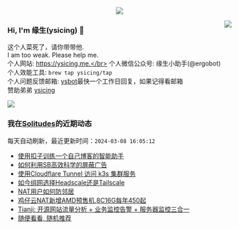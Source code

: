 <p align="center">
    <img align="center" src="https://github-profile-trophy.vercel.app/?username=ysicing&title=Star,Follower,Commit,Issue" style="max-width:100%;">
</p>

<img align="right" src="https://github-readme-stats.vercel.app/api?username=ysicing&show_icons=true&icon_color=805AD5&text_color=718096&bg_color=ffffff&hide_title=true" />


### Hi, I'm 缘生(ysicing) 👋

<!--
**ysicing/ysicing** is a ✨ _special_ ✨ repository because its `README.md` (this file) appears on your GitHub profile.

Here are some ideas to get you started:

- 🔭 I’m currently working on ...
- 🌱 I’m currently learning ...
- 👯 I’m looking to collaborate on ...
- 🤔 I’m looking for help with ...
- 💬 Ask me about ...
- 📫 How to reach me: ...
- 😄 Pronouns: ...
- ⚡ Fun fact: ...
- 🌈 I'm currently working on ... 😎
- 🐳 I’m currently learning go\k8s source code. 😅
- 🤔 I'm thinking about how to make more more money 😁.
- 💬 Ask me about `lao biao`
- 📫 How to reach me: mail [i@ysicing.me](mailto:i@ysicing.me) or blog [ysicing.me](https://ysicing.me) 
- sponsor: [ysicing](https://afdian.net/@ysicing)

-->

这个人菜死了，请你带带他.</br>
I am too weak. Please help me.</br>
个人网站: https://ysicing.me.</br>
个人微信公众号: 缘生小助手(@ergobot)</br>
个人效能工具: `brew tap ysicing/tap`</br>
个人问题反馈邮箱:  [ysbot](mailto:ysbot@12306.work)最快一个工作日回复，如果记得看邮箱</br>
赞助弟弟 [ysicing](https://sponsor.ysicing.net/)

![](https://komarev.com/ghpvc/?username=ysicing&color=green)

<!--events start -->

### 我在[Solitudes](https://ysicing.me)的近期动态

每天自动刷新，最近更新时间：`2024-03-08 16:05:12`

*  [使用扣子训练一个自己博客的智能助手](https://ysicing.me/coze-ysbot/v1)
*  [如何利用SB高效科学的屏蔽广告](https://ysicing.me/451/sb-tutorial/v1)
*  [使用Cloudflare Tunnel 访问 k3s 集群服务](https://ysicing.me/cloudflare-tunnel-k3s/v1)
*  [如今组网选择Headscale还是Tailscale](https://ysicing.me/tailscale_vs_headscale/v1)
*  [NAT用户如何防邻居](https://ysicing.me/natvps-user-guide/v1)
*  [鸡仔云NAT新增AMD预售机,8C16G每年450起](https://ysicing.me/ad/bigchick-ipv6-vps-amd001e/v1)
*  [Tianji: 开源网站流量分析 + 业务监控告警 + 服务器监控三合一](https://ysicing.me/tools/tianji/v1)
*  [随便看看, 随机推荐](https://ysicing.me/random/)


<!--events end -->
